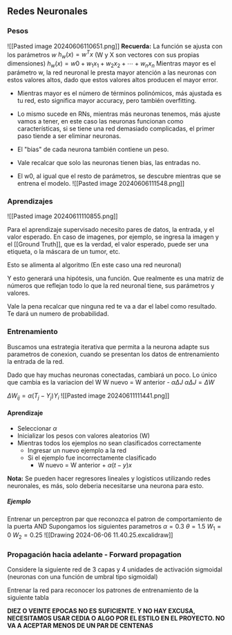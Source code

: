## Redes Neuronales
### Pesos
![[Pasted image 20240606110651.png]]
**Recuerda:** La función se ajusta con los parámetros $w$
$h_{w}\left(x\right)=w^{T}x$ (W y X son vectores con sus propias dimensiones)
$h_{w}\left(x\right)=w0+w_1x_1+w_2x_2+\cdots+w_{n}x_{n}$
Mientras mayor es el parámetro w, la red neuronal le presta mayor atención a las neuronas con estos valores altos, dado que estos valores altos producen el mayor error.

- Mientras mayor es el número de términos polinómicos, más ajustada es tu red, esto significa mayor accuracy, pero también overfitting.
- Lo mismo sucede en RNs, mientras más neuronas tenemos, más ajuste vamos a tener, en este caso las neuronas funcionan como características, si se tiene una red demasiado complicadas, el primer paso tiende a ser eliminar neuronas.

- El "bias" de cada neurona también contiene un peso.
- Vale recalcar que solo las neuronas tienen bias, las entradas no.
- El w0, al igual que el resto de parámetros, se descubre mientras que se entrena el modelo.
![[Pasted image 20240606111548.png]]
### Aprendizajes
![[Pasted image 20240611110855.png]]

Para el aprendizaje supervisado necesito pares de datos, la entrada, y el valor esperado.
En caso de imagenes, por ejemplo, se ingresa la imagen y el [[Ground Truth]], que es la verdad, el valor esperado, puede ser una etiqueta, o la máscara de un tumor, etc.

Esto se alimenta al algoritmo (En este caso una red neuronal)

Y esto generará una hipótesis, una función. Que realmente es una matriz de números que reflejan todo lo que la red neuronal tiene, sus parámetros y valores.

Vale la pena recalcar que ninguna red te va a dar el label como resultado. Te dará un numero de probabilidad.

### Entrenamiento
Buscamos una estrategia iterativa que permita a la neurona adapte sus parametros de conexion, cuando se presentan los datos de entrenamiento la entrada de la red.


Dado que hay muchas neuronas conectadas, cambiará un poco.
Lo único que cambia es la variacion del W
W nuevo = W anterior - $\alpha\Delta J$
$\alpha\Delta J=\Delta W$

$\Delta W_{ij}=\alpha\left(T_{j}-Y_{j}\right)Y_{i}$
![[Pasted image 20240611111441.png]]

#### Aprendizaje

- Seleccionar $\alpha$
- Inicializar los pesos con valores aleatorios (W)
- Mientras todos los ejemplos no sean clasificados correctamente
	- Ingresar un nuevo ejemplo a la red
	- Si el ejemplo fue incorrectamente clasificado
		- W nuevo = W anterior + $\alpha\left(t-y\right)x$

**Nota:** Se pueden hacer regresores lineales y logisticos utilizando redes neuronales, es más, solo deberia necesitarse una neurona para esto.

##### Ejemplo

Entrenar un perceptron par que reconozca el patron de comportamiento de la puerta AND
Supongamos los siguientes parametros
$\alpha=0.3$
$\theta=1.5$
$W_1=0$
$W_2=0.25$
![[Drawing 2024-06-06 11.40.25.excalidraw]]

### Propagación hacia adelante - Forward propagation

Considere la siguiente red de 3 capas y 4 unidades de activación sigmoidal (neuronas con una función de umbral tipo sigmoidal)

Entrenar la red para reconocer los patrones de entrenamiento de la siguiente tabla

**DIEZ O VEINTE EPOCAS NO ES SUFICIENTE. Y NO HAY EXCUSA, NECESITAMOS USAR CEDIA O ALGO POR EL ESTILO EN EL PROYECTO. NO VA A ACEPTAR MENOS DE UN PAR DE CENTENAS**

